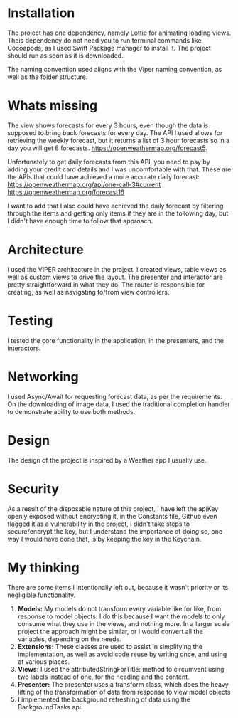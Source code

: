 # Installation
The project has one dependency, namely Lottie for animating loading views. Theis dependency do not need you to run terminal commands like Cocoapods, as I used Swift Package manager to install it. The project should run as soon as it is downloaded.

The naming convention used aligns with the Viper naming convention, as well as the folder structure.


# Whats missing

The view shows forecasts for every 3 hours, even though the data is supposed to bring back forecasts for every day. The API I used allows for retrieving the weekly forecast, but it returns a list of 3 hour forecasts so in a day you will get 8 forecasts. https://openweathermap.org/forecast5.

Unfortunately to get daily forecasts from this API, you need to pay by adding your credit card details and I was uncomfortable with that. These are the APIs that could have achieved a more accurate daily forecast:
https://openweathermap.org/api/one-call-3#current
https://openweathermap.org/forecast16

I want to add that I also could have achieved the daily forecast by filtering through the items and getting only items if they are in the following day, but I didn't have enough time to follow that approach.

# Architecture
I used the VIPER architecture in the project. I created views, table views as well as custom views to drive the layout. The presenter and interactor are pretty straightforward in what they do. The router is responsible for creating, as well as navigating to/from view controllers.


# Testing
I tested the core functionality in the application, in the presenters, and the interactors.


# Networking
I used Async/Await for requesting forecast data, as per the requirements. On the downloading of image data, I used the traditional completion handler to demonstrate ability to use both methods.


# Design
The design of the project is inspired by a Weather app I usually use.


# Security
As a result of the disposable nature of this project, I have left the apiKey openly exposed without encrypting it, in the Constants file, Github even flagged it as a vulnerability in the project, I didn't take steps to secure/encrypt the key, but I understand the importance of doing so, one way I would have done that, is by keeping the key in the Keychain.


# My thinking
There are some items I intentionally left out, because it wasn't priority or its negligible functionality.

1. **Models:** My models do not transform every variable like for like, from response to model objects. I do this because I want the models to only consume what they use in the views, and nothing more. In a larger scale project the approach might be similar, or I would convert all the variables, depending on the needs.
2. **Extensions:** These classes are used to assist in simplifying the implementation, as well as avoid code reuse by writing once, and using at various places.
3. **Views:** I used the attributedStringForTitle: method to circumvent using two labels instead of one, for the heading and the content.
4. **Presenter:** The presenter uses a transform class, which does the heavy lifting of the transformation of data from response to view model objects
5. I implemented the background refreshing of data using the BackgroundTasks api.
